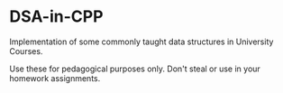 # DSA-in-CPP
Implementation of some commonly taught data structures in University Courses. 

Use these for pedagogical purposes only. Don't steal or use in your homework assignments. 
